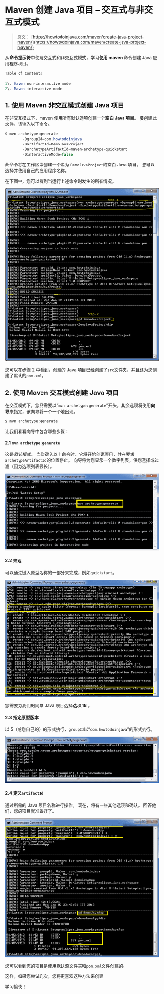 # Maven 创建 Java 项目 – 交互式与非交互式模式

> 原文： [https://howtodoinjava.com/maven/create-java-project-maven/](https://howtodoinjava.com/maven/create-java-project-maven/)

从**命令提示符**中使用交互式和非交互式模式，学习**使用 maven** 命令创建 Java 应用程序项目。

```java
Table of Contents

1\. Maven non-interactive mode
2\. Maven interactive mode
```

## 1\. 使用 Maven 非交互模式创建 Java 项目

在非交互模式下，maven 使用所有默认选项创建一个**空白 Java 项目**。 要创建此文件，请输入以下命令。

```java
$ mvn archetype:generate 
		-DgroupId=com.howtodoinjava 
		-DartifactId=DemoJavaProject
		-DarchetypeArtifactId=maven-archetype-quickstart 
		-DinteractiveMode=false

```

此命令将在工作区中创建一个名为 `DemoJavaProject`的空白 Java 项目。 您可以选择并使用自己的应用程序名称。

在下图中，您可以看到当运行上述命令时发生的所有情况。

![Maven create java project](img/c97623201f5988bcfdb2584e8caa4dd2.png)

您可以在步骤 2 中看到，创建的 Java 项目已经创建了`src`文件夹，并且还为您创建了默认的`pom.xml`。

## 2\. 使用 Maven 交互模式创建 Java 项目

在交互模式下，您只需要以“`mvn archetype:generate`”开头，其余选项将使用**向导**来指定，该向导将一个一个地出现。

```java
$ mvn archetype:generate

```

让我们看看向导中包含哪些步骤：

#### 2.1 `mvn archetype:generate`

这是*默认模式*。 当您键入以上命令时，它将开始创建项目，并在要求`archetypeArtifactId`的位置停止。 向导将为您显示一个数字列表，供您选择或过滤（因为选项列表很长）。

![arche_type_generate](img/f5753232777bf8d3185439da0e7a4b03.png)

#### 2.2 筛选

可以通过键入原型名称的一部分来完成，例如`quickstart`。

![filtering_maven](img/bd8ead382c011a7a707ac04c25d2f0c2.png)

您需要为我们的简单 Java 项目选择**选项 18** 。

#### 2.3 指定原型版本

以 5（或您自己的）的形式执行，`groupId`以“`com.howtodoinjava`”的形式执行。

![maven_group_id](img/a1ab2eed62d7302297abaf72ca77f7fa.png)

#### 2.4 定义`artifactId`

通过所需的 Java 项目名称进行操作。 现在，将有一些其他选项和确认。 回答他们，您的项目就准备好了。

![maven_options](img/f5c90abe1bb6219a1dbfb5d394fa6e38.png)

您可以看到您的项目是使用默认源文件夹和`pom.xml`文件创建的。

这样，如果您尝试几次，您将更喜欢这种方法来创建

学习愉快！